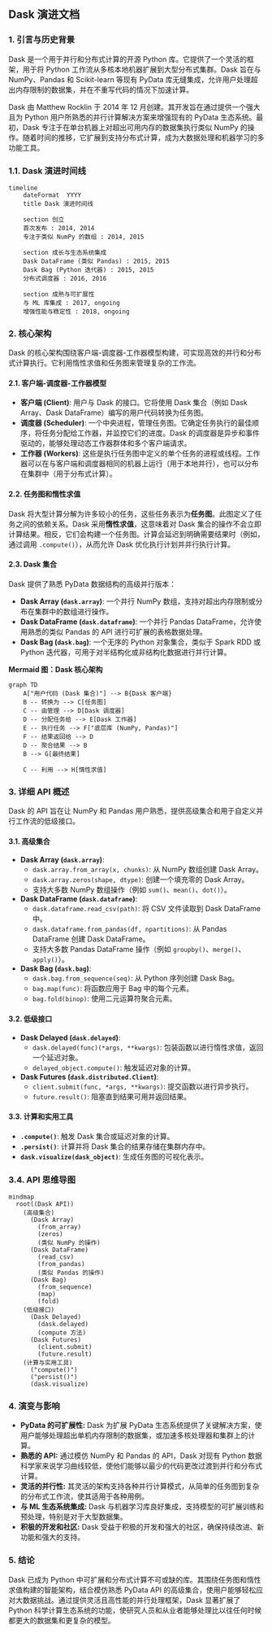## Dask 演进文档

### 1. 引言与历史背景

Dask 是一个用于并行和分布式计算的开源 Python 库。它提供了一个灵活的框架，用于将 Python 工作流从多核本地机器扩展到大型分布式集群。Dask 旨在与 NumPy、Pandas 和 Scikit-learn 等现有 PyData 库无缝集成，允许用户处理超出内存限制的数据集，并在不重写代码的情况下加速计算。

Dask 由 Matthew Rocklin 于 2014 年 12 月创建。其开发旨在通过提供一个强大且为 Python 用户所熟悉的并行计算解决方案来增强现有的 PyData 生态系统。最初，Dask 专注于在单台机器上对超出可用内存的数据集执行类似 NumPy 的操作。随着时间的推移，它扩展到支持分布式计算，成为大数据处理和机器学习的多功能工具。

### 1.1. Dask 演进时间线

```mermaid
timeline
    dateFormat  YYYY
    title Dask 演进时间线

    section 创立
    首次发布 : 2014, 2014
    专注于类似 NumPy 的数组 : 2014, 2015

    section 成长与生态系统集成
    Dask DataFrame (类似 Pandas) : 2015, 2015
    Dask Bag (Python 迭代器) : 2015, 2015
    分布式调度器 : 2016, 2016

    section 成熟与可扩展性
    与 ML 库集成 : 2017, ongoing
    增强性能与稳定性 : 2018, ongoing
```

### 2. 核心架构

Dask 的核心架构围绕客户端-调度器-工作器模型构建，可实现高效的并行和分布式计算执行。它利用惰性求值和任务图来管理复杂的工作流。

#### 2.1. 客户端-调度器-工作器模型

*   **客户端 (Client)**: 用户与 Dask 的接口。它将使用 Dask 集合（例如 Dask Array、Dask DataFrame）编写的用户代码转换为任务图。
*   **调度器 (Scheduler)**: 一个中央进程，管理任务图。它确定任务执行的最佳顺序，将任务分配给工作器，并监控它们的进度。Dask 的调度器是异步和事件驱动的，能够处理动态工作器群体和多个客户端请求。
*   **工作器 (Workers)**: 这些是执行任务图中定义的单个任务的进程或线程。工作器可以在与客户端和调度器相同的机器上运行（用于本地并行），也可以分布在集群中（用于分布式计算）。

#### 2.2. 任务图和惰性求值

Dask 将大型计算分解为许多较小的任务，这些任务表示为**任务图**。此图定义了任务之间的依赖关系。Dask 采用**惰性求值**，这意味着对 Dask 集合的操作不会立即计算结果。相反，它们会构建一个任务图。计算会延迟到明确需要结果时（例如，通过调用 `.compute()`），从而允许 Dask 优化执行计划并并行执行计算。

#### 2.3. Dask 集合

Dask 提供了熟悉 PyData 数据结构的高级并行版本：

*   **Dask Array (`dask.array`)**: 一个并行 NumPy 数组，支持对超出内存限制或分布在集群中的数组进行操作。
*   **Dask DataFrame (`dask.dataframe`)**: 一个并行 Pandas DataFrame，允许使用熟悉的类似 Pandas 的 API 进行可扩展的表格数据处理。
*   **Dask Bag (`dask.bag`)**: 一个无序的 Python 对象集合，类似于 Spark RDD 或 Python 迭代器，可用于对半结构化或非结构化数据进行并行计算。

**Mermaid 图：Dask 核心架构**

```mermaid
graph TD
    A["用户代码 (Dask 集合)"] --> B{Dask 客户端}
    B -- 转换为 --> C[任务图]
    C -- 由管理 --> D[Dask 调度器]
    D -- 分配任务给 --> E[Dask 工作器]
    E -- 执行任务 --> F["底层库 (NumPy, Pandas)"]
    F -- 结果返回给 --> D
    D -- 聚合结果 --> B
    B --> G[最终结果]
    
    C -- 利用 --> H[惰性求值]
```

### 3. 详细 API 概述

Dask 的 API 旨在让 NumPy 和 Pandas 用户熟悉，提供高级集合和用于自定义并行工作流的低级接口。

#### 3.1. 高级集合

*   **Dask Array (`dask.array`)**:
    *   `dask.array.from_array(x, chunks)`: 从 NumPy 数组创建 Dask Array。
    *   `dask.array.zeros(shape, dtype)`: 创建一个填充零的 Dask Array。
    *   支持大多数 NumPy 数组操作（例如 `sum()`、`mean()`、`dot()`）。
*   **Dask DataFrame (`dask.dataframe`)**:
    *   `dask.dataframe.read_csv(path)`: 将 CSV 文件读取到 Dask DataFrame 中。
    *   `dask.dataframe.from_pandas(df, npartitions)`: 从 Pandas DataFrame 创建 Dask DataFrame。
    *   支持大多数 Pandas DataFrame 操作（例如 `groupby()`、`merge()`、`apply()`）。
*   **Dask Bag (`dask.bag`)**:
    *   `dask.bag.from_sequence(seq)`: 从 Python 序列创建 Dask Bag。
    *   `bag.map(func)`: 将函数应用于 Bag 中的每个元素。
    *   `bag.fold(binop)`: 使用二元运算符聚合元素。

#### 3.2. 低级接口

*   **Dask Delayed (`dask.delayed`)**:
    *   `dask.delayed(func)(*args, **kwargs)`: 包装函数以进行惰性求值，返回一个延迟对象。
    *   `delayed_object.compute()`: 触发延迟对象的计算。
*   **Dask Futures (`dask.distributed.Client`)**:
    *   `client.submit(func, *args, **kwargs)`: 提交函数以进行异步执行。
    *   `future.result()`: 阻塞直到结果可用并返回结果。

#### 3.3. 计算和实用工具

*   **`.compute()`**: 触发 Dask 集合或延迟对象的计算。
*   **`.persist()`**: 计算并将 Dask 集合的结果存储在集群内存中。
*   **`dask.visualize(dask_object)`**: 生成任务图的可视化表示。

### 3.4. API 思维导图

```mermaid
mindmap
  root((Dask API))
    (高级集合)
      (Dask Array)
        (from_array)
        (zeros)
        (类似 NumPy 的操作)
      (Dask DataFrame)
        (read_csv)
        (from_pandas)
        (类似 Pandas 的操作)
      (Dask Bag)
        (from_sequence)
        (map)
        (fold)
    (低级接口)
      (Dask Delayed)
        (dask.delayed)
        (compute 方法)
      (Dask Futures)
        (client.submit)
        (future.result)
    (计算与实用工具)
      ("compute()")
      ("persist()")
      (dask.visualize)
```

### 4. 演变与影响

*   **PyData 的可扩展性:** Dask 为扩展 PyData 生态系统提供了关键解决方案，使用户能够处理超出单机内存限制的数据集，或加速多核处理器和集群上的计算。
*   **熟悉的 API:** 通过模仿 NumPy 和 Pandas 的 API，Dask 对现有 Python 数据科学家来说学习曲线较低，使他们能够以最少的代码更改过渡到并行和分布式计算。
*   **灵活的并行性:** 其灵活的架构支持各种并行计算模式，从简单的任务图到复杂的分布式工作流，使其适用于各种用例。
*   **与 ML 生态系统集成:** Dask 与机器学习库良好集成，支持模型的可扩展训练和预处理，特别是对于大型数据集。
*   **积极的开发和社区:** Dask 受益于积极的开发和强大的社区，确保持续改进、新功能和强大的支持。

### 5. 结论

Dask 已成为 Python 中可扩展和分布式计算不可或缺的库。其围绕任务图和惰性求值构建的智能架构，结合模仿熟悉 PyData API 的高级集合，使用户能够轻松应对大数据挑战。通过提供灵活且高性能的并行处理框架，Dask 显著扩展了 Python 科学计算生态系统的功能，使研究人员和从业者能够处理比以往任何时候都更大的数据集和更复杂的模型。

